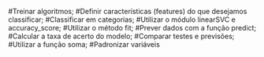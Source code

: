 #Treinar algoritmos;
#Definir características (features) do que desejamos classificar;
#Classificar em categorias;
#Utilizar o módulo linearSVC e accuracy_score;
#Utilizar o método fit;
#Prever dados com a função predict;
#Calcular a taxa de acerto do modelo;
#Comparar testes e previsões;
#Utilizar a função soma;
#Padronizar variáveis
